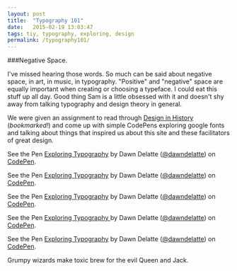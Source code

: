 ```yaml
---
layout: post
title:  "Typography 101"  
date:   2015-02-19 13:03:47
tags: tiy, typography, exploring, design
permalink: /typography101/
---
```


###Negative Space.

I've missed hearing those words. So much can be said about negative space, in art, in music, in typography.
"Positive" and "negative" space are equally important when creating or choosing a typeface. I could eat this stuff up all day. Good thing Sam is a little obsessed with it and doesn't shy away from talking typography and design theory in general. 

We were given an assignment to read through [Design in History](http://www.designishistory.com/) (_bookmarked!_) and come up with simple CodePens exploring google fonts and talking about things that inspired us about this site and these facilitators of great design. 

<p data-height="268" data-theme-id="12242" data-slug-hash="dPmgYb" data-default-tab="result" data-user="dawndelatte" class='codepen'>See the Pen <a href='http://codepen.io/dawndelatte/pen/dPmgYb/'>Exploring Typography</a> by Dawn Delatte (<a href='http://codepen.io/dawndelatte'>@dawndelatte</a>) on <a href='http://codepen.io'>CodePen</a>.</p>
<script async src="//assets.codepen.io/assets/embed/ei.js"></script>


<p data-height="268" data-theme-id="12242" data-slug-hash="jEzedv" data-default-tab="result" data-user="dawndelatte" class='codepen'>See the Pen <a href='http://codepen.io/dawndelatte/pen/jEzedv/'>Exploring Typography</a> by Dawn Delatte (<a href='http://codepen.io/dawndelatte'>@dawndelatte</a>) on <a href='http://codepen.io'>CodePen</a>.</p>
<script async src="//assets.codepen.io/assets/embed/ei.js"></script>


<p data-height="268" data-theme-id="12242" data-slug-hash="WbzaQE" data-default-tab="result" data-user="dawndelatte" class='codepen'>See the Pen <a href='http://codepen.io/dawndelatte/pen/WbzaQE/'>Exploring Typography</a> by Dawn Delatte (<a href='http://codepen.io/dawndelatte'>@dawndelatte</a>) on <a href='http://codepen.io'>CodePen</a>.</p>
<script async src="//assets.codepen.io/assets/embed/ei.js"></script>


<p data-height="268" data-theme-id="12242" data-slug-hash="azYRwr" data-default-tab="result" data-user="dawndelatte" class='codepen'>See the Pen <a href='http://codepen.io/dawndelatte/pen/azYRwr/'>Exploring Typography </a> by Dawn Delatte (<a href='http://codepen.io/dawndelatte'>@dawndelatte</a>) on <a href='http://codepen.io'>CodePen</a>.</p>
<script async src="//assets.codepen.io/assets/embed/ei.js"></script>


<p data-height="268" data-theme-id="12242" data-slug-hash="wBmYOm" data-default-tab="result" data-user="dawndelatte" class='codepen'>See the Pen <a href='http://codepen.io/dawndelatte/pen/wBmYOm/'>Exploring Typography</a> by Dawn Delatte (<a href='http://codepen.io/dawndelatte'>@dawndelatte</a>) on <a href='http://codepen.io'>CodePen</a>.</p>
<script async src="//assets.codepen.io/assets/embed/ei.js"></script>


Grumpy wizards make toxic brew for the evil Queen and Jack.

